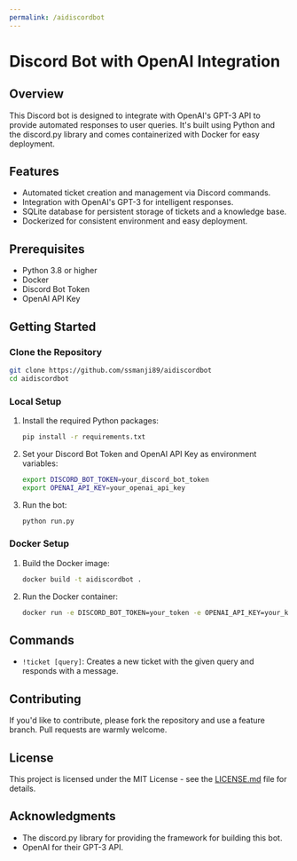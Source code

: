 ```yaml
---
permalink: /aidiscordbot
---
```

# Discord Bot with OpenAI Integration

## Overview

This Discord bot is designed to integrate with OpenAI's GPT-3 API to provide automated responses to user queries. 
It's built using Python and the discord.py library and comes containerized with Docker for easy deployment.

## Features

- Automated ticket creation and management via Discord commands.
- Integration with OpenAI's GPT-3 for intelligent responses.
- SQLite database for persistent storage of tickets and a knowledge base.
- Dockerized for consistent environment and easy deployment.

## Prerequisites

- Python 3.8 or higher
- Docker
- Discord Bot Token
- OpenAI API Key

## Getting Started

### Clone the Repository

```bash
git clone https://github.com/ssmanji89/aidiscordbot
cd aidiscordbot
```

### Local Setup

1. Install the required Python packages:
    ```bash
    pip install -r requirements.txt
    ```
2. Set your Discord Bot Token and OpenAI API Key as environment variables:
    ```bash
    export DISCORD_BOT_TOKEN=your_discord_bot_token
    export OPENAI_API_KEY=your_openai_api_key
    ```
3. Run the bot:
    ```bash
    python run.py
    ```

### Docker Setup

1. Build the Docker image:
    ```bash
    docker build -t aidiscordbot .
    ```
2. Run the Docker container:
    ```bash
    docker run -e DISCORD_BOT_TOKEN=your_token -e OPENAI_API_KEY=your_key aidiscordbot
    ```

## Commands

- `!ticket [query]`: Creates a new ticket with the given query and responds with a message.

## Contributing

If you'd like to contribute, please fork the repository and use a feature branch. Pull requests are warmly welcome.

## License

This project is licensed under the MIT License - see the [LICENSE.md](LICENSE.md) file for details.

## Acknowledgments

- The discord.py library for providing the framework for building this bot.
- OpenAI for their GPT-3 API.

